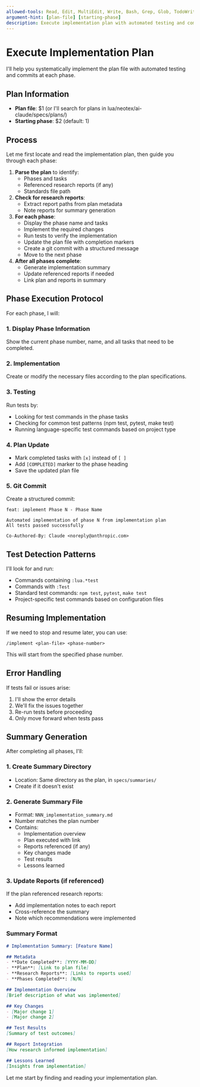 ```yaml
---
allowed-tools: Read, Edit, MultiEdit, Write, Bash, Grep, Glob, TodoWrite
argument-hint: [plan-file] [starting-phase]
description: Execute implementation plan with automated testing and commits
---
```


# Execute Implementation Plan

I'll help you systematically implement the plan file with automated testing and commits at each phase.

## Plan Information
- **Plan file**: $1 (or I'll search for plans in lua/neotex/ai-claude/specs/plans/)
- **Starting phase**: $2 (default: 1)

## Process

Let me first locate and read the implementation plan, then guide you through each phase:

1. **Parse the plan** to identify:
   - Phases and tasks
   - Referenced research reports (if any)
   - Standards file path
2. **Check for research reports**:
   - Extract report paths from plan metadata
   - Note reports for summary generation
3. **For each phase**:
   - Display the phase name and tasks
   - Implement the required changes
   - Run tests to verify the implementation
   - Update the plan file with completion markers
   - Create a git commit with a structured message
   - Move to the next phase
4. **After all phases complete**:
   - Generate implementation summary
   - Update referenced reports if needed
   - Link plan and reports in summary

## Phase Execution Protocol

For each phase, I will:

### 1. Display Phase Information
Show the current phase number, name, and all tasks that need to be completed.

### 2. Implementation
Create or modify the necessary files according to the plan specifications.

### 3. Testing
Run tests by:
- Looking for test commands in the phase tasks
- Checking for common test patterns (npm test, pytest, make test)
- Running language-specific test commands based on project type

### 4. Plan Update
- Mark completed tasks with `[x]` instead of `[ ]`
- Add `[COMPLETED]` marker to the phase heading
- Save the updated plan file

### 5. Git Commit
Create a structured commit:
```
feat: implement Phase N - Phase Name

Automated implementation of phase N from implementation plan
All tests passed successfully

Co-Authored-By: Claude <noreply@anthropic.com>
```

## Test Detection Patterns

I'll look for and run:
- Commands containing `:lua.*test`
- Commands with `:Test`
- Standard test commands: `npm test`, `pytest`, `make test`
- Project-specific test commands based on configuration files

## Resuming Implementation

If we need to stop and resume later, you can use:
```
/implement <plan-file> <phase-number>
```

This will start from the specified phase number.

## Error Handling

If tests fail or issues arise:
1. I'll show the error details
2. We'll fix the issues together
3. Re-run tests before proceeding
4. Only move forward when tests pass

## Summary Generation

After completing all phases, I'll:

### 1. Create Summary Directory
- Location: Same directory as the plan, in `specs/summaries/`
- Create if it doesn't exist

### 2. Generate Summary File
- Format: `NNN_implementation_summary.md`
- Number matches the plan number
- Contains:
  - Implementation overview
  - Plan executed with link
  - Reports referenced (if any)
  - Key changes made
  - Test results
  - Lessons learned

### 3. Update Reports (if referenced)
If the plan referenced research reports:
- Add implementation notes to each report
- Cross-reference the summary
- Note which recommendations were implemented

### Summary Format
```markdown
# Implementation Summary: [Feature Name]

## Metadata
- **Date Completed**: [YYYY-MM-DD]
- **Plan**: [Link to plan file]
- **Research Reports**: [Links to reports used]
- **Phases Completed**: [N/N]

## Implementation Overview
[Brief description of what was implemented]

## Key Changes
- [Major change 1]
- [Major change 2]

## Test Results
[Summary of test outcomes]

## Report Integration
[How research informed implementation]

## Lessons Learned
[Insights from implementation]
```

Let me start by finding and reading your implementation plan.